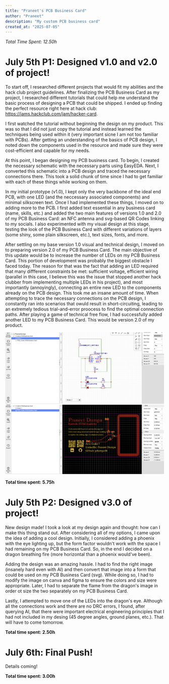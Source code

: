 ```yaml
---
title: "Praneet's PCB Business Card"
author: "Praneet"
description: "My custom PCB business card"
created_at: "2025-07-05"
---
```

<em>Total Time Spent: 12.50h</em>

# July 5th P1: Designed v1.0 and v2.0 of project!

To start off, I researched different projects that would fit my abilities and the hack club project guidelines. After finalizing the PCB Business Card as my project, I researched different tutorials that could help me understand the basic process of designing a PCB that could be shipped. I ended up finding the perfect resource right here at hack club: https://jams.hackclub.com/jam/hacker-card.

I first watched the tutorial without beginning the design on my product. This was so that I did not just copy the tutorial and instead learned the techniques being used within it (very important sicne I am not too familiar with PCBs). After getting an understanding of the basics of PCB design, I noted down the components used in the resource and made sure they were cost-efficient and capable for my needs.

At this point, I began designing my PCB business card. To begin, I created the necessary schematic with the necessary parts using EasyEDA. Next, I converted this schematic into a PCB design and traced the necessary connections there. This took a solid chunk of time since I had to get familiar with each of these things while working on them. 

In my initial prototype (v1.0), I kept only the very backbone of the ideal end PCB, with one LED (and the neccessary associated components) and minimal silkscreen text. Once I had implemented these things, I moved on to adding more to the PCB. I first added text essential in any business card (name, skills, etc.) and added the two main features of versions 1.0 and 2.0 of my PCB Business Card: an NFC antenna and svg-based QR Codes linking to my socials. I also experimented with my visual design at this stage, testing the look of the PCB Business Card with different variations of layers (some shiny, some plain silkscreen, etc.), text sizes, fonts, and more.

After settling on my base version 1.0 visual and technical design, I moved on to preparing version 2.0 of my PCB Business Card. The main objective of this update would be to increase the number of LEDs on my PCB Business Card. This portion of development was probably the biggest obstacle I faced today. The reason for that was the fact that adding an LED required that many diffferent constraints be met: sufficient voltage, efficient wiring (parallel in this case, I believe this was the issue that stopped another hack clubber from implementing multiple LEDs in his project), and most importantly (annoyingly), connecting an entire new LED to the components already on the PCB design. This took me an insane amount of time. When attempting to trace the necessary connections on the PCB design, I constantly ran into scenarios that owuld result in short-circuiting, leading to an extremely tedious trial-and-error proocess to find the optimal connection paths. After playing a game of technical free flow, I had successfully added another LED to my PCB Business Card. This would be version 2.0 of my product.

![v2.0_schematic](https://github.com/pdumpa08/PCB-Business-Card/blob/main/img/v2.0_schematic.png?raw=true)
![v2.0_2d](https://github.com/pdumpa08/PCB-Business-Card/blob/main/img/v2.0_2d.png?raw=true)

**Total time spent: 5.75h**

# July 5th P2: Designed v3.0 of project!

New design made! I took a look at my design again and thought: how can I make this thing stand out. After considering all of my options, I came upon the idea of adding a cool design. Initially, I considered adding a phoenix with the eye lighting up, but the form factor wouldn't work with the space I had remaining on my PCB Business Card. So, in the end I decided on a dragon breathing fire (more horizontal than a phoenix would've been).

Adding the design was an amazing hassle. I had to find the right image (insanely hard even with AI) and then convert that image into a form that could be used on my PCB Business Card (svg). While doing so, I had to modify the image on canva and figma to ensure the colors and size were appropriate. Later, I had to separate the flame from the dragon's image in order ot size the two separately on my PCB Business Card.

Lastly, I attempted to move one of the LEDs into the dragon's eye. Although all the connections work and there are no DRC errors, I found, after querying AI, that there were important electrical engineering principles that I had not included in my desing (45 degree angles, ground planes, etc.). That will have to come tomorrow.

**Total time spent: 2.50h**

# July 6th: Final Push!

Details coming!

**Total time spent: 3.00h**
